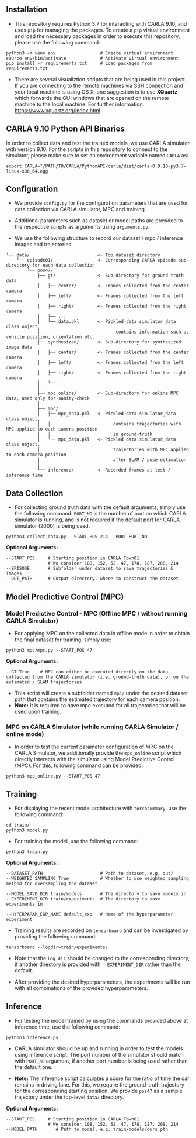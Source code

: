 ## Installation

* This repository requires Python 3.7 for interacting with CARLA 9.10, and uses `pip` for managing the packages. To create a `pip` virtual environment and load the necessary packages in order to execute this repository, please use the following command:

```
python3 -m venv env                 # Create virtual environment
source env/bin/activate             # Activate virtual environment
pip install -r requirements.txt     # Load packages from requirements.txt
```

* There are several visualiztion scripts that are being used in this project. If you are connecting to the remote machines via SSH connection and your local machine is using OS X, one suggestion is to use **XQuartz**  which forwards the GUI windows that are opened on the remote machine to the local machine. For further information: https://www.xquartz.org/index.html

## CARLA 9.10 Python API Binaries
In order to collect data and test the trained models, we use CARLA simulator with version 9.10. For the scripts in this repository to connect to the simulator, please make sure to set an environment variable named `CARLA` as:

```
export CARLA="/PATH/TO/CARLA/PythonAPI/carla/dist/carla-0.9.10-py3.7-linux-x86_64.egg
```


## Configuration

* We provide `config.py` for the configuration parameters that are used for data collection via CARLA simulator, MPC and training.

* Additional parameters such as dataset or model paths are provided to the respective scripts as arguments using `arguments.py`.

* We use the following structure to record our dataset / mpc / inference images and trajectories:

```
└── data/                          <- Top dataset directory
    └── episode01/                 <- Corresponding CARLA episode sub-directory for each data collection
        └── pos47/
            ├── gt/                <- Sub-directory for ground truth data
            │   ├── center/        <- Frames collected from the center camera
            │   ├── left/          <- Frames collected from the left camera
            │   ├── right/         <- Frames collected from the right camera
            │   ├── ...     
            │   └── data.pkl       <- Pickled data.simulator_data class object, 
            │                             contains information such as vehicle position, orientation etc.
            ├── synthesized/       <- Sub-directory for synthesized image data
            │   ├── center/        <- Frames collected from the center camera
            │   ├── left/          <- Frames collected from the left camera
            │   ├── right/         <- Frames collected from the right camera
            │   └── ...     
            │           
            ├── mpc_online/        <- Sub-directory for online MPC data, used only for sanity-check
            │
            ├── mpc/
            │   ├── mpc_data.pkl   <- Pickled data.simulator_data class object, 
            │   │                        contains trajectories with MPC applied to each camera position 
            │   │                        in ground-truth
            │   └── mpc_data.pkl   <- Pickled data.simulator_data class object, 
            │                            trajectories with MPC applied to each camera position 
            │                            after SLAM / pose estimation
            │
            └── inference/         <- Recorded frames at test / inference time 
```

## Data Collection

* For collecting ground truth data with the default arguments, simply use the following command. `PORT_NO` is the number of port on which CARLA simulator is running, and is not required if the default port for CARLA simulator (2000) is being used.

```
python3 collect_data.py --START_POS 214 --PORT PORT_NO
```

**Optional Arguments:**

```
--START_POS     # Starting position in CARLA Town01
                # We consider 108, 152, 52, 47, 178, 187, 208, 214
--EPISODE       # Subfolder under dataset to save trajectories & images
--OUT_PATH      # Output directory, where to construct the dataset
```


## Model Predictive Control (MPC)


### Model Predictive Control - MPC (Offline MPC / without running CARLA Simulator)

* For applying MPC on the collected data in offline mode in order to obtain the final dataset for training, simply use:

```
python3 mpc/mpc.py --START_POS 47
```

**Optional Arguments:**

```
--GT True    # MPC can either be executed directly on the data collected from the CARLA simulator (i.e. ground-truth data), or on the estimated / SLAM trajectories
```


* This script will create a subfolder named `mpc/` under the desired dataset path that contains the estimated trajectory for each camera position.
* **Note:** It is required to have mpc executed for all trajectories that will be used upon training.

### MPC on CARLA Simulator (while running CARLA Simulator / online mode)

* In order to test the current parameter configuration of MPC on the CARLA Simulator, we additionally provide the `mpc_online` script which directly interacts with the simulator using Model Predictive Control (MPC). For this, following command can be provided:

```
python3 mpc_online.py --START_POS 47
```

<!-- 
### MPC Online Mode Visualization

![MPC Online Mode Visualization](/assets/mpc-online-view.png)

* It is possible to visualize the online MPC results by providing the following command. This will display the bird's eye-view plot and the image frames collected from the rear camera:

```
cd vis/
python3 vis.py --MPC True --ONLINE True
``` -->

## Training

* For displaying the recent model architecture with `torchsummary`, use the following command:

```
cd train/
python3 model.py
```

* For training the model, use the following command:

```
python3 train.py
```

**Optional Arguments:**

```
--DATASET_PATH                      # Path to dataset, e.g. out/
--WEIGHTED_SAMPLING True            # Whether to use weighted sampling method for oversampling the dataset

--MODEL_SAVE_DIR train/models       # The directory to save models in
--EXPERIMENT_DIR train/experiments  # The directory to save experiments in

--HYPERPARAM_EXP_NAME default_exp   # Name of the hyperparameter experiment

```

* Training results are recorded on `tensorboard` and can be investigated by providing the following command:

```
tensorboard --logdir=train/experiments/
```

* Note that the `log_dir` should be changed to the corresponding directory, if another directory is provided with `--EXPERIMENT_DIR` rather than the default.

* After providing the desired hyperparameters, the experiments will be run with all combinations of the provided hyperparameters. 

## Inference

* For testing the model trained by using the commands provided above at inference time, use the following command:

```
python3 inference.py
```

* CARLA simulator should be up and running in order to test the models using inference script. The port number of the simulator should match with `PORT_NO` argument, if another port number is being used rather than the default one.

* **Note:** The inference script calculates a score for the ratio of time the car remains in driving lane. For this, we require the ground-truth trajectory for the corresponding starting position. We provide `pos47` as a sample trajectory under the top-level `data/` directory.

**Optional Arguments:**

```
--START_POS     # Starting position in CARLA Town01
                # We consider 108, 152, 52, 47, 178, 187, 208, 214
--MODEL_PATH       # Path to model, e.g. train/models/ours.pth
```
